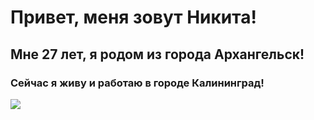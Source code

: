 # Привет, меня зовут Никита!
## Мне 27 лет, я родом из города Архангельск!
### Сейчас я живу и работаю в городе Калининград!
![](C:\Users\KK\Desktop\2023-01-26_22-07-51.png)